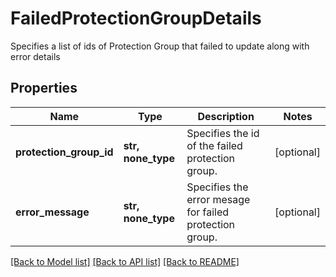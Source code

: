 # FailedProtectionGroupDetails

Specifies a list of ids of Protection Group that failed to update along with error details

## Properties
Name | Type | Description | Notes
------------ | ------------- | ------------- | -------------
**protection_group_id** | **str, none_type** | Specifies the id of the failed protection group. | [optional] 
**error_message** | **str, none_type** | Specifies the error mesage for failed protection group. | [optional] 

[[Back to Model list]](../README.md#documentation-for-models) [[Back to API list]](../README.md#documentation-for-api-endpoints) [[Back to README]](../README.md)



